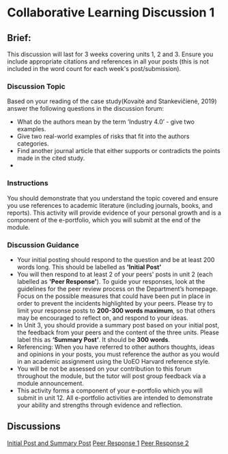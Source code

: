 # Collaborative Learning Discussion 1
## Brief:
This discussion will last for 3 weeks covering units 1, 2 and 3. Ensure you include appropriate citations and references in all your posts (this is not included in the word count for each week's post/submission).

### Discussion Topic
Based on your reading of the case study(Kovaitė and Stankevičienė, 2019) answer the following questions in the discussion forum:

- What do the authors mean by the term ‘Industry 4.0’ - give two examples.
- Give two real-world examples of risks that fit into the authors categories.
- Find another journal article that either supports or contradicts the points made in the cited study.
- 
### Instructions
You should demonstrate that you understand the topic covered and ensure you use references to academic literature (including journals, books, and reports). This activity will provide evidence of your personal growth and is a component of the e-portfolio, which you will submit at the end of the module.

### Discussion Guidance
- Your initial posting should respond to the question and be at least 200 words long.  This should be labelled as **'Initial Post'**
- You will then respond to at least 2 of your peers' posts in unit 2 (each labelled as **'Peer Response'**).  To guide your responses, look at the guidelines for the peer review process on the Department’s homepage. Focus on the possible measures that could have been put in place in order to prevent the incidents highlighted by your peers.  Please try to limit your response posts to **200-300 words maximum**, so that others may be encouraged to reflect on, and respond to your ideas. 
- In Unit 3, you should provide a summary post based on your initial post, the feedback from your peers and the content of the three units. Please label this as **‘Summary Post’**. It should be **300 words**.
- Referencing: When you have referred to other authors thoughts, ideas and opinions in your posts, you must reference the author as you would in an academic assignment using the UoEO Harvard reference style.
- You will be not be assessed on your contribution to this forum throughout the module, but the tutor will post group feedback via a module announcement.
- This activity forms a component of your e-portfolio which you will submit in unit 12. All e-portfolio activities are intended to demonstrate your ability and strengths through evidence and reflection.

## Discussions
 [Initial Post and Summary Post]()
 [Peer Response 1]()
 [Peer Response 2]()
